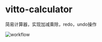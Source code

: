 # vitto-calculator
简易计算器，实现加减乘除，redo，undo操作

![workflow](https://github.com/user-attachments/assets/0558a218-5056-46dd-b8ac-e7b67771f359)

